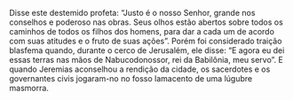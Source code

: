 ﻿Disse este destemido profeta: “Justo é o nosso Senhor, grande nos conselhos e poderoso nas obras. Seus olhos estão abertos sobre todos os caminhos de todos os filhos dos homens, para dar a cada um de acordo com suas atitudes e o fruto de suas ações”. Porém foi considerado  traição blasfema quando, durante o cerco de Jerusalém, ele disse: “E agora eu dei essas terras nas mãos de Nabucodonossor, rei da Babilônia, meu servo”. E quando Jeremias aconselhou a rendição da cidade, os sacerdotes e os governantes civis jogaram-no no fosso lamacento de uma lúgubre masmorra.